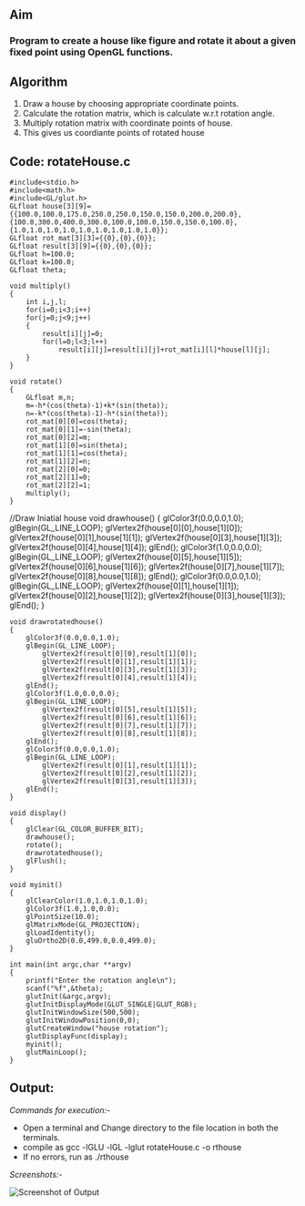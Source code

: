 ## Aim
### Program to create a house like figure and rotate it about a given fixed point using OpenGL functions.

## Algorithm 
1. Draw a house by choosing appropriate coordinate points.
2. Calculate the rotation matrix, which is calculate w.r.t rotation angle.
3. Multiply rotation matrix with coordinate points of house.
4. This gives us coordiante points of rotated house

## Code: rotateHouse.c
	#include<stdio.h>
	#include<math.h>
	#include<GL/glut.h>
	GLfloat house[3][9]={{100.0,100.0,175.0,250.0,250.0,150.0,150.0,200.0,200.0}, {100.0,300.0,400.0,300.0,100.0,100.0,150.0,150.0,100.0}, {1.0,1.0,1.0,1.0,1.0,1.0,1.0,1.0,1.0}};
	GLfloat rot_mat[3][3]={{0},{0},{0}};
	GLfloat result[3][9]={{0},{0},{0}};
	GLfloat h=100.0;
	GLfloat k=100.0;
	GLfloat theta;

	void multiply()
	{
		int i,j,l;
		for(i=0;i<3;i++)
		for(j=0;j<9;j++)
		{
			result[i][j]=0;
			for(l=0;l<3;l++)
				result[i][j]=result[i][j]+rot_mat[i][l]*house[l][j];
		}
	}
 
	void rotate()
	{
		GLfloat m,n;
		m=-h*(cos(theta)-1)+k*(sin(theta));
		n=-k*(cos(theta)-1)-h*(sin(theta));
		rot_mat[0][0]=cos(theta);
		rot_mat[0][1]=-sin(theta);
		rot_mat[0][2]=m;
		rot_mat[1][0]=sin(theta);
		rot_mat[1][1]=cos(theta);
		rot_mat[1][2]=n;
		rot_mat[2][0]=0;
		rot_mat[2][1]=0;
		rot_mat[2][2]=1;
		multiply();
	}
//Draw Iniatial house
	void drawhouse()
	{ 
		glColor3f(0.0,0.0,1.0);
		glBegin(GL_LINE_LOOP);
			glVertex2f(house[0][0],house[1][0]);
			glVertex2f(house[0][1],house[1][1]);
			glVertex2f(house[0][3],house[1][3]);
			glVertex2f(house[0][4],house[1][4]);
		glEnd();
		glColor3f(1.0,0.0,0.0);
		glBegin(GL_LINE_LOOP);
			glVertex2f(house[0][5],house[1][5]);
			glVertex2f(house[0][6],house[1][6]);
			glVertex2f(house[0][7],house[1][7]);
			glVertex2f(house[0][8],house[1][8]);
		glEnd();
		glColor3f(0.0,0.0,1.0);
		glBegin(GL_LINE_LOOP);
			glVertex2f(house[0][1],house[1][1]);
			glVertex2f(house[0][2],house[1][2]);
			glVertex2f(house[0][3],house[1][3]);
		glEnd();
	}
 
	void drawrotatedhouse()
	{
		glColor3f(0.0,0.0,1.0);
		glBegin(GL_LINE_LOOP);
			glVertex2f(result[0][0],result[1][0]);
			glVertex2f(result[0][1],result[1][1]);
			glVertex2f(result[0][3],result[1][3]);
			glVertex2f(result[0][4],result[1][4]);
		glEnd();
		glColor3f(1.0,0.0,0.0);
		glBegin(GL_LINE_LOOP);
			glVertex2f(result[0][5],result[1][5]);
			glVertex2f(result[0][6],result[1][6]);
			glVertex2f(result[0][7],result[1][7]);
			glVertex2f(result[0][8],result[1][8]);
		glEnd();
		glColor3f(0.0,0.0,1.0);
		glBegin(GL_LINE_LOOP);
			glVertex2f(result[0][1],result[1][1]);
			glVertex2f(result[0][2],result[1][2]);
			glVertex2f(result[0][3],result[1][3]);
		glEnd();
	}

	void display()
	{
		glClear(GL_COLOR_BUFFER_BIT);
		drawhouse();
		rotate();
		drawrotatedhouse();
		glFlush();
	}

	void myinit()
	{
		glClearColor(1.0,1.0,1.0,1.0);
		glColor3f(1.0,1.0,0.0);
		glPointSize(10.0);
		glMatrixMode(GL_PROJECTION);
		glLoadIdentity();
		gluOrtho2D(0.0,499.0,0.0,499.0);
	}
 
	int main(int argc,char **argv)
	{
		printf("Enter the rotation angle\n");
		scanf("%f",&theta);
		glutInit(&argc,argv);
		glutInitDisplayMode(GLUT_SINGLE|GLUT_RGB);
		glutInitWindowSize(500,500);
		glutInitWindowPosition(0,0);
		glutCreateWindow("house rotation");
		glutDisplayFunc(display);
		myinit();
		glutMainLoop();
	}

## Output:
*Commands for execution:-*

* Open a terminal and Change directory to the file location in both the terminals.
* compile as gcc -lGLU -lGL -lglut rotateHouse.c -o rthouse
* If no errors, run as ./rthouse

*Screenshots:-*

![Screenshot of Output](rotatehouse.png) 
